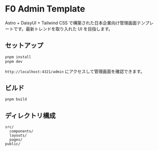 # F0 Admin Template

Astro + DaisyUI + Tailwind CSS で構築された日本企業向け管理画面テンプレートです。最新トレンドを取り入れた UI を目指します。

## セットアップ

```sh
pnpm install
pnpm dev
```

`http://localhost:4321/admin` にアクセスして管理画面を確認できます。

## ビルド

```sh
pnpm build
```

## ディレクトリ構成

```
src/
  components/
  layouts/
  pages/
public/
```
